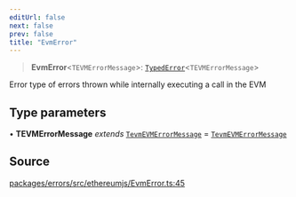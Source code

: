 ```yaml
---
editUrl: false
next: false
prev: false
title: "EvmError"
---
```


> **EvmError**\<`TEVMErrorMessage`\>: [`TypedError`](/reference/tevm/errors/type-aliases/typederror/)\<`TEVMErrorMessage`\>

Error type of errors thrown while internally executing a call in the EVM

## Type parameters

• **TEVMErrorMessage** *extends* [`TevmEVMErrorMessage`](/reference/tevm/errors/type-aliases/tevmevmerrormessage/) = [`TevmEVMErrorMessage`](/reference/tevm/errors/type-aliases/tevmevmerrormessage/)

## Source

[packages/errors/src/ethereumjs/EvmError.ts:45](https://github.com/evmts/tevm-monorepo/blob/main/packages/errors/src/ethereumjs/EvmError.ts#L45)
